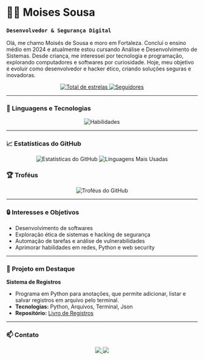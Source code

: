 # 🕵️‍♂️ Moises Sousa
### **`Desenvolvedor & Segurança Digital`**

Olá, me chamo Moisés de Sousa e moro em Fortaleza. Concluí o ensino médio em 2024 e atualmente estou cursando Análise e Desenvolvimento de Sistemas. Desde criança, me interessei por tecnologia e programação, explorando computadores e softwares por curiosidade. Hoje, meu objetivo é evoluir como desenvolvedor e hacker ético, criando soluções seguras e inovadoras.

<p align="center">
  <a href="https://github.com/Moises-Sousa0?tab=repositories&sort=stargazers">
    <img
      alt="Total de estrelas"
      src="https://custom-icon-badges.demolab.com/github/stars/Moises-Sousa0?color=55960c&style=for-the-badge&labelColor=488207&logo=star&label=Estrelas"
    />
  </a>
  <a href="https://github.com/Moises-Sousa0?tab=followers">
    <img
      alt="Seguidores"
      src="https://custom-icon-badges.demolab.com/github/followers/Moises-Sousa0?color=236ad3&labelColor=1155ba&style=for-the-badge&logo=github&label=Seguidores&logoColor=white"
    />
  </a>
</p>

---

### 🤖 Linguagens e Tecnologias

<p align="center">
  <img
    src="https://skillicons.dev/icons?i=python,css,html,c,vscode,git,github"
    alt="Habilidades"
  />
</p>

---

### 📈 Estatísticas do GitHub

<p align="center">
  <img 
    src="https://github-readme-stats.vercel.app/api?username=Moises-Sousa0&show_icons=true&theme=tokyonight&count_private=true&hide_border=true&cache_bust=true"
    alt="Estatísticas do GitHub"
  />
  <img 
    src="https://github-readme-stats.vercel.app/api/top-langs/?username=Moises-Sousa0&theme=tokyonight&layout=compact&custom_title=Tecnologias&langs_count=6&hide_border=true&cache_bust=true"
    alt="Linguagens Mais Usadas"
  />
</p>

### 🏆 Troféus

<p align="center">
  <img
    src="https://github-profile-trophy.vercel.app/?username=Moises-Sousa0&theme=tokyonight"
    alt="Troféus do GitHub"
  />
</p>

---

### 🔒 Interesses e Objetivos

* Desenvolvimento de softwares
* Exploração ética de sistemas e hacking de segurança
* Automação de tarefas e análise de vulnerabilidades
* Aprimorar habilidades em redes, Python e web security

---

### 📂 Projeto em Destaque

**Sistema de Registros**
* Programa em Python para anotações, que permite adicionar, listar e salvar registros em arquivo pelo terminal.
* **Tecnologias:** Python, Arquivos, Terminal, Json
* **Repositório:** [Livro de Registros](https://github.com/Moises-Sousa0/livro-de-registros---python)

---

### 📫 Contato

<p align="center">
  <a href="https://www.linkedin.com/in/mois%C3%A9s-sousa-20132a267/">
    <img
      src="https://img.shields.io/badge/-LinkedIn-blue?style=for-the-badge&logo=linkedin&logoColor=white"
    />
  </a>
  <a href="mailto:moisessousanow@gmail.com">
    <img
      src="https://img.shields.io/badge/-Email-red?style=for-the-badge&logo=gmail&logoColor=white"
    />
  </a>
</p>
